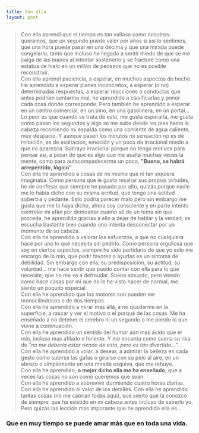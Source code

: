 ```yaml
---
title: Con ella
layout: post
---
```

> Con ella aprendí que el tiempo es tan valioso como nosotros queramos, que un segundo puede valer por años si así lo sentimos, que una hora puede pasar en una décima y que una mirada puede congelarlo, tanto que incluso he llegado a sentir miedo de que se me caiga de las manos al intentar sostenerlo y se fracture como una estatua de hielo en un millón de pedazos que no es posible reconstruir.  
> Con ella aprendí paciencia, a esperar, en muchos aspectos de hecho. He aprendido a esperar planes inconcretos, a esperar (o no) determinadas respuestas, a esperar reacciones o conductas que antes podrían sentarme mal, he aprendido a clasificarlas y poner cada cosa donde corresponde. Pero también he aprendido a esperar en un centro comercial, en un pino, en una gasolinera, en un portal... Lo peor es que cuando se trata de esto, me gusta esperarla, me gusta como pasan los segundos y algo se me sube desde los pies hasta la cabeza recorriendo mi espalda como una corriente de agua caliente, muy despacio. Y aunque pasen los minutos mi sensación no es de irritación, es de exaltación, emoción y un poco de irracional miedo a que no aparezca. Subrayo irracional porque no tengo motivos para pensar así, a pesar de que es algo que me asalta muchas veces la mente, como para autocompadecerme un poco, **"Bueno, se habrá arrepentido, lógico"**.  
> Con ella he aprendido a cosas de mi mismo que ni tan siquiera imaginaba. Como persona que le gusta resaltar sus propias virtudes, he de confesar que siempre he pasado por alto, quizás porque nadie me lo habia dicho con su misma acritud, que tengo una actitud soberbia y pedante. Esto podría parecer malo pero sin embargo me gusta que me lo haya dicho, ahora soy consciente y en parte intento controlar mi afán por demostrar cuanto sé de un tema sin que proceda, he aprendido gracias a ello a dejar de hablar y la verdad, se escucha bastante bien cuando uno intenta desconectar por un momento de su cabeza.  
> Con ella he aprendido a valorar los esfuerzos, a que no cualquiera hace por uno lo que necesita sin pedirlo. Como persona orgullosa que soy en ciertos aspectos, siempre he sido partidario de que yo solo me encargo de lo mío, que pedir favores o ayudas es un síntoma de debilidad. Sin embargo con ella, su predisposición, su actitud, su voluntad... me hace sentir que puedo contar con ella para lo que necesite, que no me va a defraudar. Suena absurdo, pero viendo como hace cosas por mi que no le he visto hacer de normal, me siento un poquito especial.  
> Con ella he aprendido que los motores son pueden ser monocilindricos o de dos tiempos.  
> Con ella he aprendido a mirar mas allá, a no quedarme en la superficie, a rascar y ver el motivo o el porqué de las cosas. Me ha enseñado a no detener el cerebro ni un segundo o me pierdo lo que viene a continuación.  
> Con ella he aprendido un sentido del humor aún mas ácido que el mío, incluso mas afilado e hiriente. Y me encanta como suena su risa de *"no me debería estar riendo de esto, pero es tan divertido...".*   
> Con ella he aprendido a volar, a desear, a admirar la belleza en cada gesto como subirse las gafas o girarse con su pelo al aire, en un abrazo o simplemente en una mirada esquiva, que me rehuye.  
> Con ella he aprendido, **o mejor dicho ella me ha enseñado**, que a veces las cosas no son como queremos que sean.  
> Con ella he aprendido a sobrevivir durmiendo cuatro horas diarias.  
> Con ella he aprendido el valor de los detalles.
> Con ella he aprendido tantas cosas (no me cabrían todas aquí), que siento que la conozco de siempre, que ha existido en mi cabeza antes incluso de saberlo yo. Pero quizás las lección mas imporante que he aprendido ella es...  
### Que en muy tiempo se puede amar más que en toda una vida.
